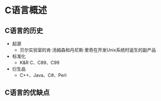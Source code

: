 # C语言概述
## C语言的历史
- 起源
  - 贝尔实验室的肯·汤姆森和丹尼斯·里奇在开发Unix系统时诞生的副产品
- 标准化
  - K&R C、C89、C99
- 衍生品
  - C++、Java、C#、Perl

## C语言的优缺点
